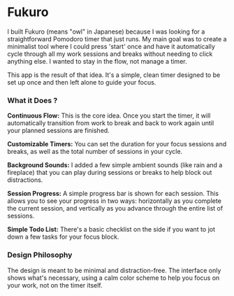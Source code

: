 # Fukuro

I built Fukuro (means "owl" in Japanese) because I was looking for a straightforward Pomodoro timer that just runs. My main goal was to create a minimalist tool where I could press 'start' once and have it automatically cycle through all my work sessions and breaks without needing to click anything else. I wanted to stay in the flow, not manage a timer.

This app is the result of that idea. It's a simple, clean timer designed to be set up once and then left alone to guide your focus.

### What it Does ?
**Continuous Flow:** This is the core idea. Once you start the timer, it will automatically transition from work to break and back to work again until your planned sessions are finished.

**Customizable Timers:** You can set the duration for your focus sessions and breaks, as well as the total number of sessions in your cycle.

**Background Sounds:** I added a few simple ambient sounds (like rain and a fireplace) that you can play during sessions or breaks to help block out distractions.

**Session Progress:** A simple progress bar is shown for each session. This allows you to see your progress in two ways: horizontally as you complete the current session, and vertically as you advance through the entire list of sessions.

**Simple Todo List:** There's a basic checklist on the side if you want to jot down a few tasks for your focus block.

### Design Philosophy
The design is meant to be minimal and distraction-free. The interface only shows what's necessary, using a calm color scheme to help you focus on your work, not on the timer itself.